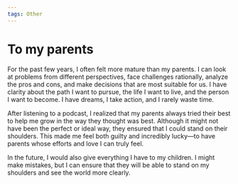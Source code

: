 ```yaml
---
tags: Other
---
```


# To my parents

For the past few years, I often felt more mature than my parents. I can look at problems from different perspectives, face challenges rationally, analyze the pros and cons, and make decisions that are most suitable for us. I have clarity about the path I want to pursue, the life I want to live, and the person I want to become. I have dreams, I take action, and I rarely waste time.

After listening to a podcast, I realized that my parents always tried their best to help me grow in the way they thought was best. Although it might not have been the perfect or ideal way, they ensured that I could stand on their shoulders. This made me feel both guilty and incredibly lucky—to have parents whose efforts and love I can truly feel.

In the future, I would also give everything I have to my children. I might make mistakes, but I can ensure that they will be able to stand on my shoulders and see the world more clearly.
